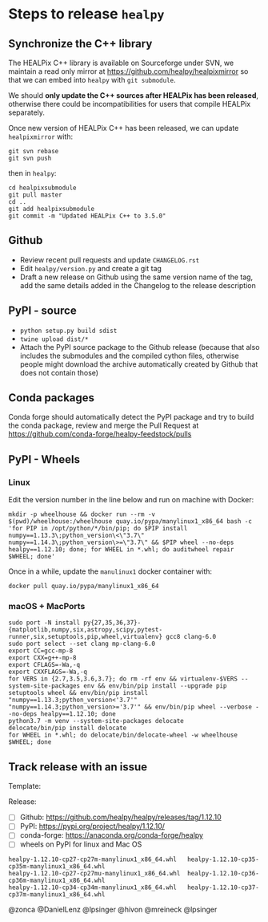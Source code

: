 # Steps to release `healpy`

## Synchronize the C++ library

The HEALPix C++ library is available on Sourceforge under SVN, we maintain a read only mirror at <https://github.com/healpy/healpixmirror> so that we can embed into `healpy` with `git submodule`.

We should **only update the C++ sources after HEALPix has been released**, otherwise there could be incompatibilities for users that compile HEALPix separately.

Once new version of HEALPix C++ has been released, we can update `healpixmirror` with:

    git svn rebase
    git svn push

then in `healpy`:

    cd healpixsubmodule
    git pull master
    cd ..
    git add healpixsubmodule
    git commit -m "Updated HEALPix C++ to 3.5.0"
    
## Github

* Review recent pull requests and update `CHANGELOG.rst`
* Edit `healpy/version.py` and create a git tag
* Draft a new release on Github using the same version name of the tag, add the same details added in the Changelog to the release description

## PyPI - source

* `python setup.py build sdist`
* `twine upload dist/*`
* Attach the PyPI source package to the Github release (because that also includes the submodules and the compiled cython files, otherwise people might download the archive automatically created by Github that does not contain those)

## Conda packages

Conda forge should automatically detect the PyPI package and try to build the conda package,
review and merge the Pull Request at <https://github.com/conda-forge/healpy-feedstock/pulls>

## PyPI - Wheels

### Linux

Edit the version number in the line below and run on machine with Docker:

    mkdir -p wheelhouse && docker run --rm -v $(pwd)/wheelhouse:/wheelhouse quay.io/pypa/manylinux1_x86_64 bash -c 'for PIP in /opt/python/*/bin/pip; do $PIP install numpy==1.13.3\;python_version\<\"3.7\" numpy==1.14.3\;python_version\>=\"3.7\" && $PIP wheel --no-deps healpy==1.12.10; done; for WHEEL in *.whl; do auditwheel repair $WHEEL; done'
    
Once in a while, update the `manulinux1` docker container with:

    docker pull quay.io/pypa/manylinux1_x86_64

### macOS + MacPorts

    sudo port -N install py{27,35,36,37}-{matplotlib,numpy,six,astropy,scipy,pytest-runner,six,setuptools,pip,wheel,virtualenv} gcc8 clang-6.0
    sudo port select --set clang mp-clang-6.0
    export CC=gcc-mp-8
    export CXX=g++-mp-8
    export CFLAGS=-Wa,-q
    export CXXFLAGS=-Wa,-q
    for VERS in {2.7,3.5,3.6,3.7}; do rm -rf env && virtualenv-$VERS --system-site-packages env && env/bin/pip install --upgrade pip setuptools wheel && env/bin/pip install "numpy==1.13.3;python_version<'3.7'" "numpy==1.14.3;python_version>='3.7'" && env/bin/pip wheel --verbose --no-deps healpy==1.12.10; done
    python3.7 -m venv --system-site-packages delocate
    delocate/bin/pip install delocate
    for WHEEL in *.whl; do delocate/bin/delocate-wheel -w wheelhouse $WHEEL; done
    
## Track release with an issue

Template:

Release:
* [ ] Github: https://github.com/healpy/healpy/releases/tag/1.12.10
* [ ] PyPI: https://pypi.org/project/healpy/1.12.10/
* [ ] conda-forge: https://anaconda.org/conda-forge/healpy
* [ ] wheels on PyPI for linux and Mac OS 

```
healpy-1.12.10-cp27-cp27m-manylinux1_x86_64.whl   healpy-1.12.10-cp35-cp35m-manylinux1_x86_64.whl
healpy-1.12.10-cp27-cp27mu-manylinux1_x86_64.whl  healpy-1.12.10-cp36-cp36m-manylinux1_x86_64.whl
healpy-1.12.10-cp34-cp34m-manylinux1_x86_64.whl   healpy-1.12.10-cp37-cp37m-manylinux1_x86_64.whl
```

@zonca @DanielLenz @lpsinger @hivon @mreineck @lpsinger 

